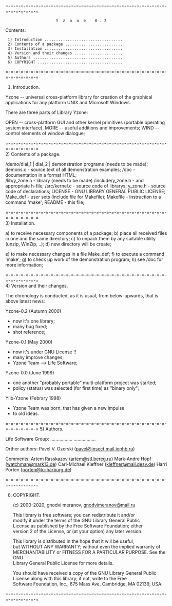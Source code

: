 =-=-=-=-=-=-=-=-=-=-=-=-=-=-=-=-=-=-=-=-=-=-=-=-=-=-=-=-=-=-=-=-=-=-=-=-=-=-=  

                          Y  z  o  n  e    0 . 2  

  Contents: 
 
     1) Introduction .................................. 
     2) Contents of a package ......................... 
     3) Installation .................................. 
     4) Version and their changes ..................... 
     5) Authors ....................................... 
     6) COPYRIGHT ..................................... 
 

=-=-=-=-=-=-=-=-=-=-=-=-=-=-=-=-=-=-=-=-=-=-=-=-=-=-=-=-=-=-=-=-=-=-=-=-=-=-=  
1) Introduction. 
   
 Yzone -- universal cross-platform library for creation of the graphical 
       applications for any platform UNIX and Microsoft Windows.

 There are three parts of Library Yzone:

 OPEN -- cross-platform GUI and other kernel primitives (portable operating
         system interface). 
 MORE -- useful additions and improvements; 
 WIND -- control elements of window dialogue; 

=-=-=-=-=-=-=-=-=-=-=-=-=-=-=-=-=-=-=-=-=-=-=-=-=-=-=-=-=-=-=-=-=-=-=-=-=-=-=  
2) Contents of a package. 
 
  /demo/dial_1      | 
        dial_2      | demonstration programs (needs to be made);   
        demons.c    - source text of all demonstration examples;
  /doc              - documentation in a format HTML;  
  /lib/y_zone.a     - library (needs to be made)
  /include/y_zone.h - and appropriate h-file; 
  /src/kernel.c     - source code of librarys;
       y_zone.h     - source code of declarations;
   LICENSE          - GNU LIBRARY GENERAL PUBLIC LICENSE;                    
   Make_def         - user sets (include file for Makefile); 
   Makefile         - instruction to a command 'make'; 
   README           - this file;
 
=-=-=-=-=-=-=-=-=-=-=-=-=-=-=-=-=-=-=-=-=-=-=-=-=-=-=-=-=-=-=-=-=-=-=-=-=-=-=  
3) Installation. 
 
 
  a) to receive necessary components of a package; 
  b) place all received files in one and the same directory;
  c) to unpack them by any suitable utility (unzip, WinZip, ..); 
  d) new directory will be create;

  e) to make necessary changes in a file Make_def;
  f) to execute a command 'make'; 
  g) to check up work of the demonstration program; 
  h) see /doc for more information;
 
=-=-=-=-=-=-=-=-=-=-=-=-=-=-=-=-=-=-=-=-=-=-=-=-=-=-=-=-=-=-=-=-=-=-=-=-=-=-=  
4) Version and their changes. 
 
The chronology is conducted, as it is usual, from below-upwards, that is 
above latest news: 
 
Yzone-0.2  (Autumn 2000)
  - now it's one library;
  - many bug fixed;
  - shot reference;

Yzone-0.1  (May 2000)
  - now it's under GNU License !!
  - many improve changes;
  - Yzone Team --> Life Software;

Yzone-0.0  (June 1999) 
  - one another "probably portable" multi-platform project was started;
  - policy (status) was selected (for first time) as "binary only";
 
Ylib-Yzone (Febrary 1998) 
  -  Yzone Team was born, that has given a new impulse    
  -  to old ideas.  
 
=-=-=-=-=-=-=-=-=-=-=-=-=-=-=-=-=-=-=-=-=-=-=-=-=-=-=-=-=-=-=-=-=-=-=-=-=-=-=
5) Authors. 

Life Software Group:
  ................. 
  ................. 

Orther authors:
  Pavel V. Ozerski (pavel@insect.mail.iephb.ru)

Comments:
  Artem Rasskazov (artem@stl.bereg.ru)
  Mark-Andre Hopf (watchman@mark13.de)
  Carl-Michael Kleffner (kleffner@mail.desy.de)
  Harri Porten (porten@tu-harburg.de)

=-=-=-=-=-=-=-=-=-=-=-=-=-=-=-=-=-=-=-=-=-=-=-=-=-=-=-=-=-=-=-=-=-=-=-=-=-=-=

6) COPYRIGHT. 

   (c) 2000-2020, gnodvi meranov, gnodvimeranov@mail.ru
                                                                             
   This library is free software;  you can redistribute it  and/or           
   modify it  under the terms  of  the  GNU Library General Public           
   License  as published by the  Free Software Foundation;  either           
   version 2 of the License, or (at your option) any later version.          
                                                                             
   This library is distributed  in the hope that it will be useful,          
   but  WITHOUT ANY WARRANTY;  without even the implied warranty of          
   MERCHANTABILITY or FITNESS FOR A PARTICULAR PURPOSE. See the GNU          
   Library General Public License for more details.                          
                                                                             
   You should have received a copy of the GNU Library General Public         
   License along with this library; if not, write to the Free                
   Software Foundation, Inc., 675 Mass Ave, Cambridge, MA 02139, USA.        
                                                                             
=-=-=-=-=-=-=-=-=-=-=-=-=-=-=-=-=-=-=-=-=-=-=-=-=-=-=-=-=-=-=-=-=-=-=-=-=-=-=
